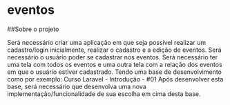 # eventos 

##Sobre o projeto

Será necessário criar uma aplicação em que seja possível realizar um cadastro/login inicialmente, realizar o cadastro e a edição de eventos.
Será necessário o usuário poder se cadastrar nos eventos.
Será necessário ter uma tela com todos os eventos e uma outra tela com a relação dos eventos em que o usuário estiver cadastrado.
Tendo uma base de desenvolvimento como por exemplo: Curso Laravel - Introdução - #01
Após desenvolver esta base, será necessário que desenvolva uma nova implementação/funcionalidade de sua escolha em cima desta base.
